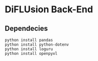 # DiFLUsion Back-End

## Dependecies

```
python install pandas
python install python-dotenv
python install loguru
python install openpyxl
```